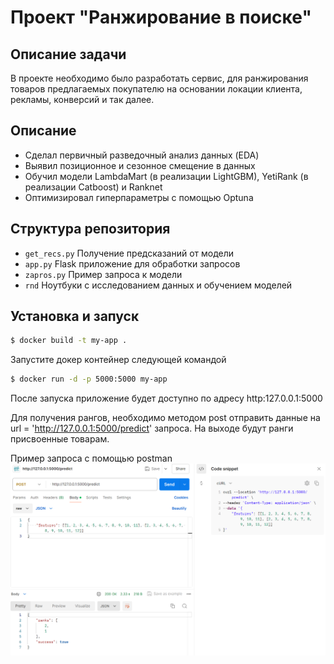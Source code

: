 # Проект "Ранжирование в поиске"
## Описание задачи
В проекте необходимо было разработать сервис, для
ранжирования товаров предлагаемых покупателю на основании локации клиента,
рекламы, конверсий и так далее.

## Описание 

- Сделал первичный разведочный анализ данных (EDA)
- Выявил позиционное и сезонное смещение в данных 
- Обучил модели LambdaMart (в реализации LightGBM), YetiRank (в реализации Catboost) и Ranknet
- Оптимизировал гиперпараметры с помощью Optuna

## Структура репозитория

- `get_recs.py` Получение предсказаний от модели
- `app.py` Flask приложение для обработки запросов
- `zapros.py` Пример запроса к модели
- `rnd` Ноутбуки с исследованием данных и обучением моделей

## Установка и запуск
```bash
$ docker build -t my-app .
```

Запустите докер контейнер следующей командой

```bash
$ docker run -d -p 5000:5000 my-app
```

После запуска приложение будет доступно по адресу http:127.0.0.1:5000

Для получения рангов, необходимо методом post отправить данные на url = 'http://127.0.0.1:5000/predict'
запроса. На выходе будут ранги присвоенные товарам.

Пример запроса с помощью postman
![img.png](img.png)